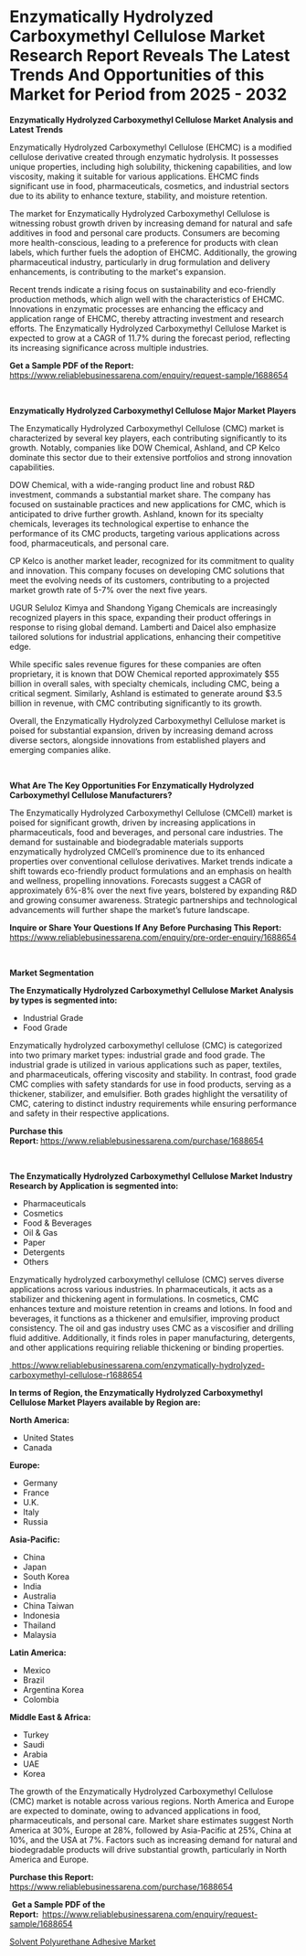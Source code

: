 <p><h1>Enzymatically Hydrolyzed Carboxymethyl Cellulose Market Research Report Reveals The Latest Trends And Opportunities of this Market for Period from 2025 - 2032</h1></p><p><strong>Enzymatically Hydrolyzed Carboxymethyl Cellulose Market Analysis and Latest Trends</strong></p>
<p><p>Enzymatically Hydrolyzed Carboxymethyl Cellulose (EHCMC) is a modified cellulose derivative created through enzymatic hydrolysis. It possesses unique properties, including high solubility, thickening capabilities, and low viscosity, making it suitable for various applications. EHCMC finds significant use in food, pharmaceuticals, cosmetics, and industrial sectors due to its ability to enhance texture, stability, and moisture retention.</p><p>The market for Enzymatically Hydrolyzed Carboxymethyl Cellulose is witnessing robust growth driven by increasing demand for natural and safe additives in food and personal care products. Consumers are becoming more health-conscious, leading to a preference for products with clean labels, which further fuels the adoption of EHCMC. Additionally, the growing pharmaceutical industry, particularly in drug formulation and delivery enhancements, is contributing to the market's expansion.</p><p>Recent trends indicate a rising focus on sustainability and eco-friendly production methods, which align well with the characteristics of EHCMC. Innovations in enzymatic processes are enhancing the efficacy and application range of EHCMC, thereby attracting investment and research efforts. The Enzymatically Hydrolyzed Carboxymethyl Cellulose Market is expected to grow at a CAGR of 11.7% during the forecast period, reflecting its increasing significance across multiple industries.</p></p>
<p><strong>Get a Sample PDF of the Report:&nbsp;</strong> <a href="https://www.reliablebusinessarena.com/enquiry/request-sample/1688654?utm_campaign=3215&utm_medium=2&utm_source=Github&utm_content=ia&utm_term=26032025&utm_id=enzymatically-hydrolyzed-carboxymethyl-cellulose">https://www.reliablebusinessarena.com/enquiry/request-sample/1688654</a></p>
<p>&nbsp;</p>
<p><strong>Enzymatically Hydrolyzed Carboxymethyl Cellulose Major Market Players</strong></p>
<p><p>The Enzymatically Hydrolyzed Carboxymethyl Cellulose (CMC) market is characterized by several key players, each contributing significantly to its growth. Notably, companies like DOW Chemical, Ashland, and CP Kelco dominate this sector due to their extensive portfolios and strong innovation capabilities.</p><p>DOW Chemical, with a wide-ranging product line and robust R&D investment, commands a substantial market share. The company has focused on sustainable practices and new applications for CMC, which is anticipated to drive further growth. Ashland, known for its specialty chemicals, leverages its technological expertise to enhance the performance of its CMC products, targeting various applications across food, pharmaceuticals, and personal care.</p><p>CP Kelco is another market leader, recognized for its commitment to quality and innovation. This company focuses on developing CMC solutions that meet the evolving needs of its customers, contributing to a projected market growth rate of 5-7% over the next five years.</p><p>UGUR Seluloz Kimya and Shandong Yigang Chemicals are increasingly recognized players in this space, expanding their product offerings in response to rising global demand. Lamberti and Daicel also emphasize tailored solutions for industrial applications, enhancing their competitive edge.</p><p>While specific sales revenue figures for these companies are often proprietary, it is known that DOW Chemical reported approximately $55 billion in overall sales, with specialty chemicals, including CMC, being a critical segment. Similarly, Ashland is estimated to generate around $3.5 billion in revenue, with CMC contributing significantly to its growth.</p><p>Overall, the Enzymatically Hydrolyzed Carboxymethyl Cellulose market is poised for substantial expansion, driven by increasing demand across diverse sectors, alongside innovations from established players and emerging companies alike.</p></p>
<p>&nbsp;</p>
<p><strong>What Are The Key Opportunities For Enzymatically Hydrolyzed Carboxymethyl Cellulose Manufacturers?</strong></p>
<p><p>The Enzymatically Hydrolyzed Carboxymethyl Cellulose (CMCell) market is poised for significant growth, driven by increasing applications in pharmaceuticals, food and beverages, and personal care industries. The demand for sustainable and biodegradable materials supports enzymatically hydrolyzed CMCell’s prominence due to its enhanced properties over conventional cellulose derivatives. Market trends indicate a shift towards eco-friendly product formulations and an emphasis on health and wellness, propelling innovations. Forecasts suggest a CAGR of approximately 6%-8% over the next five years, bolstered by expanding R&D and growing consumer awareness. Strategic partnerships and technological advancements will further shape the market’s future landscape.</p></p>
<p><strong>Inquire or Share Your Questions If Any Before Purchasing This Report:</strong> <a href="https://www.reliablebusinessarena.com/enquiry/pre-order-enquiry/1688654?utm_campaign=3215&utm_medium=2&utm_source=Github&utm_content=ia&utm_term=26032025&utm_id=enzymatically-hydrolyzed-carboxymethyl-cellulose">https://www.reliablebusinessarena.com/enquiry/pre-order-enquiry/1688654</a></p>
<p>&nbsp;</p>
<p><strong>Market Segmentation</strong></p>
<p><strong>The Enzymatically Hydrolyzed Carboxymethyl Cellulose Market Analysis by types is segmented into:</strong></p>
<p><ul><li>Industrial Grade</li><li>Food Grade</li></ul></p>
<p><p>Enzymatically hydrolyzed carboxymethyl cellulose (CMC) is categorized into two primary market types: industrial grade and food grade. The industrial grade is utilized in various applications such as paper, textiles, and pharmaceuticals, offering viscosity and stability. In contrast, food grade CMC complies with safety standards for use in food products, serving as a thickener, stabilizer, and emulsifier. Both grades highlight the versatility of CMC, catering to distinct industry requirements while ensuring performance and safety in their respective applications.</p></p>
<p><strong>Purchase this Report:&nbsp;</strong><a href="https://www.reliablebusinessarena.com/purchase/1688654?utm_campaign=3215&utm_medium=2&utm_source=Github&utm_content=ia&utm_term=26032025&utm_id=enzymatically-hydrolyzed-carboxymethyl-cellulose">https://www.reliablebusinessarena.com/purchase/1688654</a></p>
<p>&nbsp;</p>
<p><strong>The Enzymatically Hydrolyzed Carboxymethyl Cellulose Market Industry Research by Application is segmented into:</strong></p>
<p><ul><li>Pharmaceuticals</li><li>Cosmetics</li><li>Food & Beverages</li><li>Oil & Gas</li><li>Paper</li><li>Detergents</li><li>Others</li></ul></p>
<p><p>Enzymatically hydrolyzed carboxymethyl cellulose (CMC) serves diverse applications across various industries. In pharmaceuticals, it acts as a stabilizer and thickening agent in formulations. In cosmetics, CMC enhances texture and moisture retention in creams and lotions. In food and beverages, it functions as a thickener and emulsifier, improving product consistency. The oil and gas industry uses CMC as a viscosifier and drilling fluid additive. Additionally, it finds roles in paper manufacturing, detergents, and other applications requiring reliable thickening or binding properties.</p></p>
<p><a href="https://www.reliablebusinessarena.com/enzymatically-hydrolyzed-carboxymethyl-cellulose-r1688654?utm_campaign=3215&utm_medium=2&utm_source=Github&utm_content=ia&utm_term=26032025&utm_id=enzymatically-hydrolyzed-carboxymethyl-cellulose">&nbsp;https://www.reliablebusinessarena.com/enzymatically-hydrolyzed-carboxymethyl-cellulose-r1688654</a></p>
<p><strong>In terms of Region, the Enzymatically Hydrolyzed Carboxymethyl Cellulose Market Players available by Region are:</strong></p>
<p>
    <p> <strong> North America: </strong>
        <ul>
            <li>United States</li>
            <li>Canada</li>
        </ul>
        </p> 
    <p> <strong> Europe: </strong>
        <ul>
            <li>Germany</li>
            <li>France</li>
            <li>U.K.</li>
            <li>Italy</li>
            <li>Russia</li>
        </ul>
        </p> 
    <p> <strong> Asia-Pacific: </strong>
        <ul>
            <li>China</li>
            <li>Japan</li>
            <li>South Korea</li>
            <li>India</li>
            <li>Australia</li>
            <li>China Taiwan</li>
            <li>Indonesia</li>
            <li>Thailand</li>
            <li>Malaysia</li>
        </ul>
        </p> 
    <p> <strong> Latin America: </strong>
        <ul>
            <li>Mexico</li>
            <li>Brazil</li>
            <li>Argentina Korea</li>
            <li>Colombia</li>
        </ul>
        </p> 
    <p> <strong> Middle East & Africa: </strong>
        <ul>
            <li>Turkey</li>
            <li>Saudi</li>
            <li>Arabia</li>
            <li>UAE</li>
            <li>Korea</li>
        </ul>
    </p>
    </p>
<p><p>The growth of the Enzymatically Hydrolyzed Carboxymethyl Cellulose (CMC) market is notable across various regions. North America and Europe are expected to dominate, owing to advanced applications in food, pharmaceuticals, and personal care. Market share estimates suggest North America at 30%, Europe at 28%, followed by Asia-Pacific at 25%, China at 10%, and the USA at 7%. Factors such as increasing demand for natural and biodegradable products will drive substantial growth, particularly in North America and Europe.</p></p>
<p><strong>Purchase this Report: </strong><a href="https://www.reliablebusinessarena.com/purchase/1688654?utm_campaign=3215&utm_medium=2&utm_source=Github&utm_content=ia&utm_term=26032025&utm_id=enzymatically-hydrolyzed-carboxymethyl-cellulose">https://www.reliablebusinessarena.com/purchase/1688654</a></p>
<p>&nbsp;<strong>Get a Sample PDF of the Report:&nbsp;&nbsp;</strong><a href="https://www.reliablebusinessarena.com/enquiry/request-sample/1688654?utm_campaign=3215&utm_medium=2&utm_source=Github&utm_content=ia&utm_term=26032025&utm_id=enzymatically-hydrolyzed-carboxymethyl-cellulose">https://www.reliablebusinessarena.com/enquiry/request-sample/1688654</a></p>
<p><strong></strong></p>
<p><p><a href="https://github.com/balapopepi/Market-Research-Report-List-1/blob/main/solvent-polyurethane-adhesive-market.md?utm_campaign=3215&utm_medium=2&utm_source=Github&utm_content=ia&utm_term=26032025&utm_id=enzymatically-hydrolyzed-carboxymethyl-cellulose">Solvent Polyurethane Adhesive Market</a></p></p>